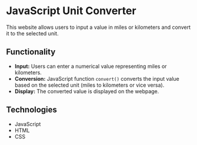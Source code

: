 # JavaScript Unit Converter

This website allows users to input a value in miles or kilometers and convert it to the selected unit.

## Functionality

- **Input:** Users can enter a numerical value representing miles or kilometers.
- **Conversion:** JavaScript function `convert()` converts the input value based on the selected unit (miles to kilometers or vice versa).
- **Display:** The converted value is displayed on the webpage.

## Technologies

- JavaScript
- HTML
- CSS
